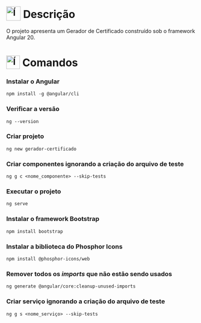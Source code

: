 # <sub><img src="https://github.com/user-attachments/assets/60f6e980-0bed-4df6-970b-16059659ee78" alt="Ícone do Angular" width="38"></sub> Descrição
O projeto apresenta um Gerador de Certificado construído sob o framework Angular 20.

# <sub><img src="https://github.com/user-attachments/assets/6d7dde36-c2de-46fe-801e-3acb3620a552" alt="Ícone do terminal" width="36"></sub> Comandos
### Instalar o Angular
```
npm install -g @angular/cli
```

### Verificar a versão
```
ng --version
```

### Criar projeto
```
ng new gerador-certificado
```

### Criar componentes ignorando a criação do arquivo de teste
```
ng g c <nome_componente> --skip-tests
```

### Executar o projeto
```
ng serve
```

### Instalar o framework Bootstrap
```
npm install bootstrap
```

### Instalar a biblioteca do Phosphor Icons
```
npm install @phosphor-icons/web
```

### Remover todos os *imports* que não estão sendo usados
```
ng generate @angular/core:cleanup-unused-imports
```

### Criar serviço ignorando a criação do arquivo de teste
```
ng g s <nome_serviço> --skip-tests
```
